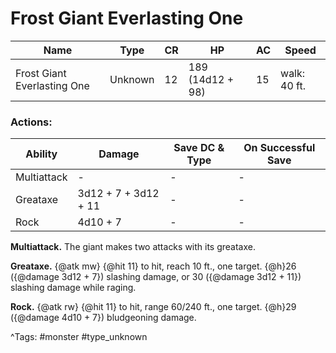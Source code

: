 # Frost Giant Everlasting One

| Name | Type | CR | HP | AC | Speed |
|------|------|----|----|----|-------|
| Frost Giant Everlasting One | Unknown | 12 | 189 (14d12 + 98) | 15 | walk: 40 ft. |

### Actions:

| Ability | Damage | Save DC & Type | On Successful Save |
|---------|--------|----------------|--------------------|
| Multiattack | - | - | - |
| Greataxe | 3d12 + 7 + 3d12 + 11 | - | - |
| Rock | 4d10 + 7 | - | - |


**Multiattack.** The giant makes two attacks with its greataxe.

**Greataxe.** {@atk mw} {@hit 11} to hit, reach 10 ft., one target. {@h}26 ({@damage 3d12 + 7}) slashing damage, or 30 ({@damage 3d12 + 11}) slashing damage while raging.

**Rock.** {@atk rw} {@hit 11} to hit, range 60/240 ft., one target. {@h}29 ({@damage 4d10 + 7}) bludgeoning damage.

^Tags: #monster #type_unknown